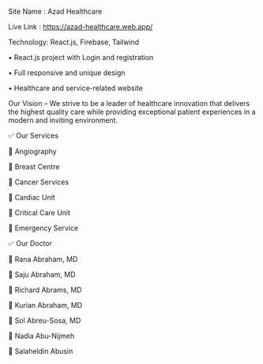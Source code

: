 Site Name :  Azad Healthcare

Live Link : https://azad-healthcare.web.app/

  Technology:  React.js, Firebase, Tailwind
  
•	React.js project with Login and registration

•	Full responsive and unique design

•	Healthcare and service-related website


Our Vision – We strive to be a leader of healthcare innovation that delivers the highest quality care while providing exceptional patient experiences in a modern and inviting environment.

✅ Our Services

🔸️ Angiography

🔸️ Breast Centre

🔸️ Cancer Services

🔸️ Cardiac Unit

🔸️ Critical Care Unit

🔸️ Emergency Service

✅ Our Doctor

🔸️ Rana Abraham, MD

🔸️ Saju Abraham, MD

🔸️ Richard Abrams, MD

🔸️ Kurian Abraham, MD

🔸️ Sol Abreu-Sosa, MD

🔸️ Nadia Abu-Nijmeh

🔸️ Salaheldin Abusin
